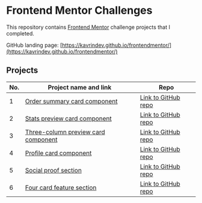 # Frontend Mentor Challenges

This repository contains [Frontend Mentor](https://www.frontendmentor.io/challenges) challenge projects that I completed.

GitHub landing page: [https://kavrindev.github.io/frontendmentor/](https://kavrindev.github.io/frontendmentor/)

## Projects

| No. | Project name and link                                                                            | Repo                                                                                                |
| --- | ------------------------------------------------------------------------------------------------ | --------------------------------------------------------------------------------------------------- |
| 1   | [Order summary card component](https://kavrindev.github.io/frontendmentor/ordersummary)          | [Link to GitHub repo](https://github.com/kavrindev/frontendmentor/tree/main/ordersummary)           |
| 2   | [Stats preview card component](https://kavrindev.github.io/frontendmentor/statspreview)          | [Link to GitHub repo](https://github.com/kavrindev/frontendmentor/tree/main/statspreview)           |
| 3   | [Three-column preview card component](https://kavrindev.github.io/frontendmentor/3columnpreview) | [Link to GitHub repo](https://github.com/kavrindev/frontendmentor/tree/main/3columnpreview)         |
| 4   | [Profile card component](https://kavrindev.github.io/frontendmentor/profilecard)                 | [Link to GitHub repo](https://github.com/kavrindev/frontendmentor/tree/main/profilecard)            |
| 5   | [Social proof section](https://kavrindev.github.io/frontendmentor/socialproofsection/)           | [Link to GitHub repo](https://github.com/kavrindev/frontendmentor/tree/main/socialproofsection)     |
| 6   | [Four card feature section](https://kavrindev.github.io/frontendmentor/fourcardfeaturesection/)  | [Link to GitHub repo](https://github.com/kavrindev/frontendmentor/tree/main/fourcardfeaturesection) |
